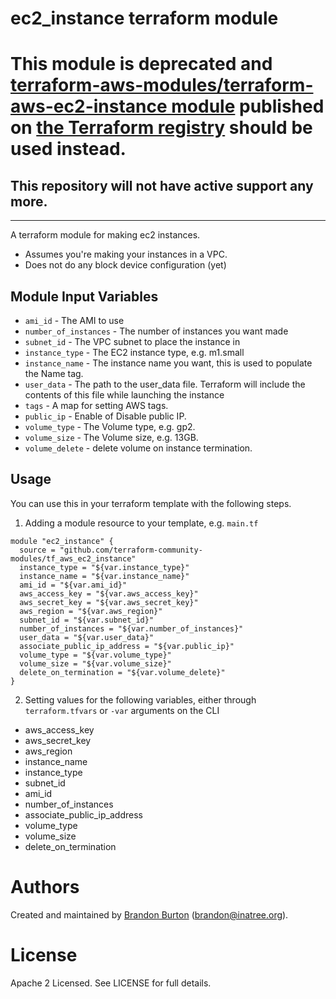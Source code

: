 ec2_instance terraform module
=======================

# This module is deprecated and [terraform-aws-modules/terraform-aws-ec2-instance module](https://github.com/terraform-aws-modules/terraform-aws-ec2-instance) published on [the Terraform registry](https://registry.terraform.io/modules/terraform-aws-modules/ec2-instance/aws) should be used instead.

## This repository will not have active support any more.

---

A terraform module for making ec2 instances.
* Assumes you're making your instances in a VPC.
* Does not do any block device configuration (yet)

Module Input Variables
----------------------

- `ami_id` - The AMI to use
- `number_of_instances`  - The number of instances you want made
- `subnet_id` - The VPC subnet to place the instance in
- `instance_type` - The EC2 instance type, e.g. m1.small
- `instance_name` - The instance name you want, this is used to populate
    the Name tag.
- `user_data` - The path to the user_data file. Terraform will include the contents of this file while launching the instance
- `tags` - A map for setting AWS tags.
- `public_ip` - Enable of Disable public IP.
- `volume_type` - The Volume type, e.g. gp2.
- `volume_size` - The Volume size, e.g. 13GB.
- `volume_delete` - delete volume on instance termination.

Usage
-----

You can use this in your terraform template with the following steps.

1. Adding a module resource to your template, e.g. `main.tf`

```
module "ec2_instance" {
  source = "github.com/terraform-community-modules/tf_aws_ec2_instance"
  instance_type = "${var.instance_type}"
  instance_name = "${var.instance_name}"
  ami_id = "${var.ami_id}"
  aws_access_key = "${var.aws_access_key}"
  aws_secret_key = "${var.aws_secret_key}"
  aws_region = "${var.aws_region}"
  subnet_id = "${var.subnet_id}"
  number_of_instances = "${var.number_of_instances}"
  user_data = "${var.user_data}"
  associate_public_ip_address = "${var.public_ip}"
  volume_type = "${var.volume_type}"
  volume_size = "${var.volume_size}"
  delete_on_termination = "${var.volume_delete}"
}
```

2. Setting values for the following variables, either through `terraform.tfvars` or `-var` arguments on the CLI

- aws_access_key
- aws_secret_key
- aws_region
- instance_name
- instance_type
- subnet_id
- ami_id
- number_of_instances
- associate_public_ip_address
- volume_type
- volume_size
- delete_on_termination

Authors
=======

Created and maintained by [Brandon Burton](https://github.com/solarce)
(brandon@inatree.org).

License
=======

Apache 2 Licensed. See LICENSE for full details.
